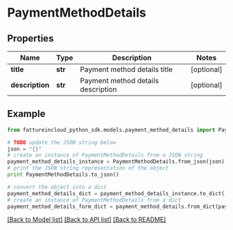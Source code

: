 # PaymentMethodDetails


## Properties

Name | Type | Description | Notes
------------ | ------------- | ------------- | -------------
**title** | **str** | Payment method details title | [optional] 
**description** | **str** | Payment method details description | [optional] 

## Example

```python
from fattureincloud_python_sdk.models.payment_method_details import PaymentMethodDetails

# TODO update the JSON string below
json = "{}"
# create an instance of PaymentMethodDetails from a JSON string
payment_method_details_instance = PaymentMethodDetails.from_json(json)
# print the JSON string representation of the object
print PaymentMethodDetails.to_json()

# convert the object into a dict
payment_method_details_dict = payment_method_details_instance.to_dict()
# create an instance of PaymentMethodDetails from a dict
payment_method_details_form_dict = payment_method_details.from_dict(payment_method_details_dict)
```
[[Back to Model list]](../README.md#documentation-for-models) [[Back to API list]](../README.md#documentation-for-api-endpoints) [[Back to README]](../README.md)


